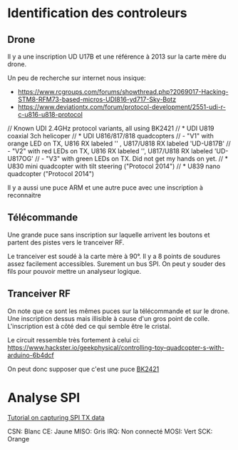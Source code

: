 # Identification des controleurs
## Drone
Il y a une inscription UD U17B et une référence à 2013 sur la carte mère du drone.

Un peu de recherche sur internet nous insique:

- https://www.rcgroups.com/forums/showthread.php?2069017-Hacking-STM8-RFM73-based-micros-UDI816-yd717-Sky-Botz
- https://www.deviationtx.com/forum/protocol-development/2551-udi-r-c-u816-u818-protocol

// Known UDI 2.4GHz protocol variants, all using BK2421
//  * UDI U819 coaxial 3ch helicoper
//  * UDI U816/817/818 quadcopters
//    - "V1" with orange LED on TX, U816 RX labeled '' , U817/U818 RX labeled 'UD-U817B'
//    - "V2" with red LEDs on TX, U816 RX labeled '', U817/U818 RX labeled 'UD-U817OG'
//    - "V3" with green LEDs on TX. Did not get my hands on yet.
//  * U830 mini quadcopter with tilt steering ("Protocol 2014")
//  * U839 nano quadcopter ("Protocol 2014")

Il y a aussi une puce ARM et une autre puce avec une inscription à reconnaitre

## Télécommande
Une grande puce sans inscription sur laquelle arrivent les boutons et partent des pistes vers le tranceiver RF.

Le tranceiver est soudé à la carte mère à 90°. Il y a 8 points de soudures assez facilement accessibles. Surement un bus SPI. On peut y souder des fils pour pouvoir mettre un analyseur logique.

## Tranceiver RF
On note que ce sont les mêmes puces sur la télécommande et sur le drone. Une inscription dessus mais illisible à cause d'un gros point de colle. L'inscription est à côté ded ce qui semble être le cristal.

Le circuit ressemble très fortement à celui ci: https://www.hackster.io/geekphysical/controlling-toy-quadcopter-s-with-arduino-6b4dcf

On peut donc supposer que c'est une puce [BK2421](http://www.bekencorp.com/en/Botong.Asp?Parent_id=2&Class_id=8&Id=13)

# Analyse SPI

[Tutorial on capturing SPI TX data](https://www.youtube.com/watch?v=ylGnIQcg1-E)

CSN: Blanc
CE: Jaune
MISO: Gris
IRQ: Non connecté
MOSI: Vert
SCK: Orange